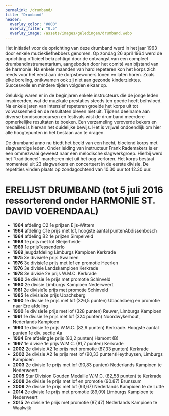 ```yaml
---
permalink: /drumband/
title: "Drumband"
header:
  overlay_color: "#000"
  overlay_filter: "0.5"
  overlay_image: /assets/images/geledingen/drumband.webp
---
```


Het initiatief voor de oprichting van deze drumband werd in het jaar 1963 door enkele muziekliefhebbers genomen. Op zondag 26 april 1964 werd de oprichting officieel bekrachtigd door de ontvangst van een compleet drumbandinstrumentarium, aangeboden door het comité van bijstand van de harmonie. Na enkele maanden van hard repeteren kon het korps zich reeds voor het eerst aan de dorpsbewoners tonen en laten horen. Zoals elke boreling, ontkwamen ook zij niet aan gezonde kinderziektes. Succesvolle en mindere tijden volgden elkaar op.

Gelukkig waren er in de beginjaren enkele instructeurs die de jonge leden inspireerden, wat de muzikale prestaties steeds ten goede heeft beïnvloed. Na enkele jaren van intensief repeteren groeide het korps uit tot volwassenheid en de resultaten bleven niet uit. Tijdens deelname aan diverse bondsconcoursen en festivals wist de drumband meerdere opmerkelijke resultaten te boeken. Een verzameling veroverde bekers en medailles is hiervan het duidelijke bewijs. Het is vrijwel ondoendlijk om hier alle hoogtepunten in het bestaan aan te dragen.

De drumband anno nu biedt het beeld van een hecht, bloeiend korps met slagvaardige leden. Onder leiding van instructeur Frank Rademakers is er een ommezwaai geweest naar een melodische slagwerkgroep. Hierbij werd het “traditioneel” marcheren niet uit het oog verloren. Het korps bestaat momenteel uit 23 slagwerkers en concerteert in de eerste divisie.
De repetities vinden plaats op zondagochtend van 10.30 uur tot 12.30 uur.

# ERELIJST DRUMBAND (tot 5 juli 2016 ressorterend onder HARMONIE ST. DAVID VOERENDAAL)

* **1964** afdeling C2 1e prijzen Eijs-Wittem
* **1964** afdeling C1e prijs met lof, hoogste aantal puntenAbdissenbosch
* **1964** afdeling B2 1e prijzen Simpelveld
* **1968** 1e prijs met lof Bleijerheide
* **1969** 1e prijsTessenderlo
* **1969** jeugdafdeling Limburgs Kampioen Kerkrade
* **1975** 3e divisie1e prijs Swalmen
* **1976** 3e divisie1e prijs met lof en promotie Heerlen
* **1976** 3e divisie Landskampioen Kerkrade
* **1978** 3e divisie 2e prijs W.M.C. Kerkrade
* **1980** 2e divisie 1e prijs met promotie Schinveld
* **1980** 2e divisie Limburgs Kampioen Nederweert
* **1981** 2e divisie1e prijs met promotie Schinveld
* **1985** 1e divisie2e prijs Ubachsberg
* **1990** 1e divisie 1e prijs met lof (326,5 punten) Ubachsberg en promotie naar Ere afdeling
* **1990** 1e divisie1e prijs met lof (328 punten) Reuver, Limburgs Kampioen
* **1991** 1e divisie 1e prijs met lof (324 punten) Noordwykerhout, Nederlands Kampioen
* **1993** 1e divisie 1e prijs W.M.C. (82,9 punten) Kerkrade. Hoogste aantal punten 1e div. sectie Aa
* **1994** Ere afdeling1e prijs (83,2 punten) Hamont (B)
* **1997** 1e divisie 1e prijs W.M.C. (81,7 punten) Kerkrade
* **2002** 2e divisie A2 1e prijs met promotie (87,33 punten) Kerkrade
* **2002** 2e divisie A2 1e prijs met lof (90,33 punten)Heythuysen, Limburgs Kampioen
* **2003** 2e divisie 1e prijs met lof (90,83 punten) Nederlands Kampioen te Nederweert.
* **2005** Star Division Gouden Medaille W.M.C. (82,58 punten) te Kerkrade
* **2008** 2e divisie 1e prijs met lof en promotie (90.87) Brunssum
* **2009** 2e divisie 1e prijs met lof (93,67) Nederlands Kampioen te de Lutte
* **2014** 2e divisie 1e prijs met promotie (89,09) Limburgs Kampioen te Nederweert
* **2015** 2e divisie 1e prijs met promotie (87,47) Nederlands Kampioen te Waalwijk